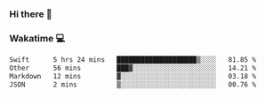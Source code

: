 ### Hi there 👋

<!--
**kikyou14/kikyou14** is a ✨ _special_ ✨ repository because its `README.md` (this file) appears on your GitHub profile.

Here are some ideas to get you started:

- 🔭 I’m currently working on ...
- 🌱 I’m currently learning ...
- 👯 I’m looking to collaborate on ...
- 🤔 I’m looking for help with ...
- 💬 Ask me about ...
- 📫 How to reach me: ...
- 😄 Pronouns: ...
- ⚡ Fun fact: ...
-->

### Wakatime 💻

<!--START_SECTION:waka-->

```txt
Swift      5 hrs 24 mins   ████████████████████▒░░░░   81.85 %
Other      56 mins         ███▓░░░░░░░░░░░░░░░░░░░░░   14.21 %
Markdown   12 mins         ▓░░░░░░░░░░░░░░░░░░░░░░░░   03.18 %
JSON       2 mins          ▒░░░░░░░░░░░░░░░░░░░░░░░░   00.76 %
```

<!--END_SECTION:waka-->